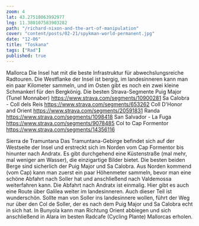 ```yaml
---
zoom: 4
lat: 43.27518063992977
lng: 11.380107583903282
path: "/richard-nixon-and-the-art-of-manipulation"
cover: "content/posts/02-21/spykman-world-permanent.jpg"
date: "12-06"
title: "Toskana"
tags: ["Rad"]
published: true
---
```


Mallorca
Die Insel hat mit die beste Infrastruktur für abwechslungsreiche Radtouren. Die Westflanke der Insel ist bergig, im landesinneren kann man ein paar Kilometer sammeln, und im Osten gibt es noch ein zwei kleine Schmankerl für den Bergkönig.
Die besten Strava-Segmente
Puig Major (Tunel Monnaber) https://www.strava.com/segments/10900281
Sa Calobra - Coll dels Reis https://www.strava.com/segments/653262
Coll D'Honor and Orient https://www.strava.com/segments/20591831
Randa https://www.strava.com/segments/1098418
San Salvador - La Fuga https://www.strava.com/segments/9078485
Col to Cap Formentor https://www.strava.com/segments/14356116

Sierra de Tramuntana
Das Tramuntana-Gebirge befindet sich auf der Westseite der Insel und erstreckt sich im Norden vom Cap Formentor bis hinunter nach Andratx. Es gibt durchgehend eine Küstenstraße (mal mehr, mal weniger am Wasser), die einzigartige Bilder bietet. Die besten beiden Berge sind sicherlich der Puig Major und Sa Calobra. Aus Norden kommend (vom Cap) kann man zuerst ein paar Höhenmeter sammeln, bevor man eine schöne Abfahrt nach Soller hat und anschließend nach Valdemossa weiterfahren kann. Die Abfahrt nach Andratx ist einmalig. Hier gibt es auch eine Route über Galilea weiter im landesinneren. Auch dieser Teil ist wunderschön. Sollte man von Soller ins landesinnere wollen, führt der Weg nur über den Col de Soller, der es nach dem Puig Major und Sa Calobra echt in sich hat. In Bunyola kann man Richtung Orient abbiegen und sich anschließend in Alara im besten Radcafe (Cycling Plante) Mallorcas erholen.
